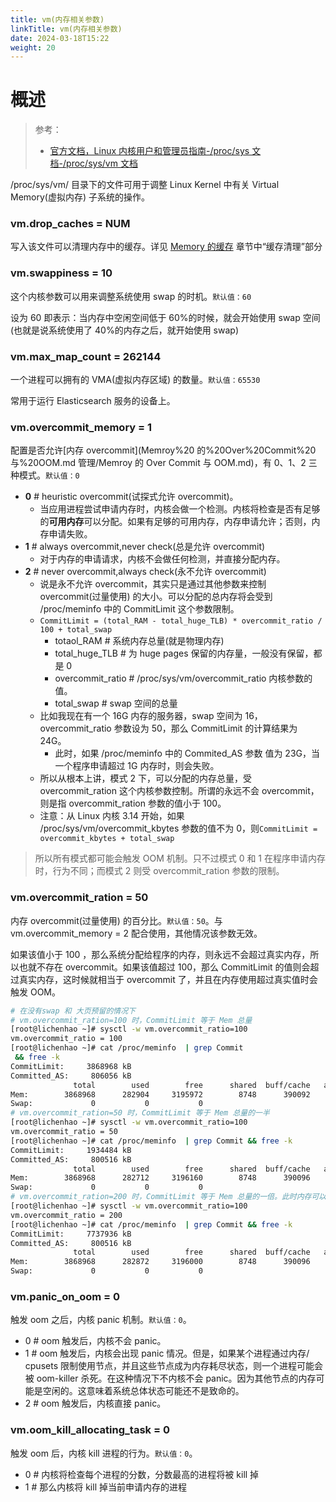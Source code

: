 ```yaml
---
title: vm(内存相关参数)
linkTitle: vm(内存相关参数)
date: 2024-03-18T15:22
weight: 20
---
```


# 概述

> 参考：
>
> - [官方文档，Linux 内核用户和管理员指南-/proc/sys 文档-/proc/sys/vm 文档](https://www.kernel.org/doc/html/latest/admin-guide/sysctl/vm.html)

/proc/sys/vm/ 目录下的文件可用于调整 Linux Kernel 中有关 Virtual Memory(虚拟内存) 子系统的操作。

### vm.drop_caches = NUM

写入该文件可以清理内存中的缓存。详见 [Memory 的缓存](/docs/1.操作系统/Kernel/Memory/Memory%20的缓存.md#缓存的清理) 章节中“缓存清理”部分

### vm.swappiness = 10

这个内核参数可以用来调整系统使用 swap 的时机。`默认值：60`

设为 60 即表示：当内存中空闲空间低于 60%的时候，就会开始使用 swap 空间(也就是说系统使用了 40%的内存之后，就开始使用 swap)

### vm.max_map_count = 262144

一个进程可以拥有的 VMA(虚拟内存区域) 的数量。`默认值：65530`

常用于运行 Elasticsearch 服务的设备上。

### vm.overcommit_memory = 1

配置是否允许[内存 overcommit](Memroy%20 的%20Over%20Commit%20 与%20OOM.md 管理/Memroy 的 Over Commit 与 OOM.md)，有 0、1、2 三种模式。`默认值：0`

- **0** # heuristic overcommit(试探式允许 overcommit)。
  - 当应用进程尝试申请内存时，内核会做一个检测。内核将检查是否有足够的**可用内存**可以分配。如果有足够的可用内存，内存申请允许；否则，内存申请失败。
- **1** # always overcommit,never check(总是允许 overcommit)
  - 对于内存的申请请求，内核不会做任何检测，并直接分配内存。
- **2** # never overcommit,always check(永不允许 overcommit)
  - 说是永不允许 overcommit，其实只是通过其他参数来控制 overcommit(过量使用) 的大小。可以分配的总内存将会受到 /proc/meminfo 中的 CommitLimit 这个参数限制。
  - `CommitLimit = (total_RAM - total_huge_TLB) * overcommit_ratio / 100 + total_swap`
    - totaol_RAM # 系统内存总量(就是物理内存)
    - total_huge_TLB # 为 huge pages 保留的内存量，一般没有保留，都是 0
    - overcommit_ratio # /proc/sys/vm/overcommit_ratio 内核参数的值。
    - total_swap # swap 空间的总量
  - 比如我现在有一个 16G 内存的服务器，swap 空间为 16，overcommit_ratio 参数设为 50，那么 CommitLimit 的计算结果为 24G。
    - 此时，如果 /proc/meminfo 中的 Commited_AS 参数 值为 23G，当一个程序申请超过 1G 内存时，则会失败。
  - 所以从根本上讲，模式 2 下，可以分配的内存总量，受 overcommit_ration 这个内核参数控制。所谓的永远不会 overcommit，则是指 overcommit_ration 参数的值小于 100。
  - 注意：从 Linux 内核 3.14 开始，如果 /proc/sys/vm/overcommit_kbytes 参数的值不为 0，则`CommitLimit = overcommit_kbytes + total_swap`

> 所以所有模式都可能会触发 OOM 机制。只不过模式 0 和 1 在程序申请内存时，行为不同；而模式 2 则受 overcommit_ration 参数的限制。

### vm.overcommit_ration = 50

内存 overcommit(过量使用) 的百分比。`默认值：50`。与 vm.overcommit_memory = 2 配合使用，其他情况该参数无效。

如果该值小于 100 ，那么系统分配给程序的内存，则永远不会超过真实内存，所以也就不存在 overcommit。如果该值超过 100，那么 CommitLimit 的值则会超过真实内存，这时候就相当于 overcommit 了，并且在内存使用超过真实值时会触发 OOM。

```bash
# 在没有swap 和 大页预留的情况下
# vm.overcommit_ration=100 时，CommitLimit 等于 Mem 总量
[root@lichenhao ~]# sysctl -w vm.overcommit_ratio=100
vm.overcommit_ratio = 100
[root@lichenhao ~]# cat /proc/meminfo  | grep Commit
 && free -k
CommitLimit:     3868968 kB
Committed_AS:     806056 kB
              total        used        free      shared  buff/cache   available
Mem:        3868968      282904     3195972        8748      390092     3368548
Swap:             0           0           0
# vm.overcommit_ration=50 时，CommitLimit 等于 Mem 总量的一半
[root@lichenhao ~]# sysctl -w vm.overcommit_ratio=100
vm.overcommit_ratio = 50
[root@lichenhao ~]# cat /proc/meminfo  | grep Commit && free -k
CommitLimit:     1934484 kB
Committed_AS:     800516 kB
              total        used        free      shared  buff/cache   available
Mem:        3868968      282712     3196160        8748      390096     3368740
Swap:             0           0           0
# vm.overcommit_ration=200 时，CommitLimit 等于 Mem 总量的一倍。此时内存可以 overcommit，有可能会触发 OOM
[root@lichenhao ~]# sysctl -w vm.overcommit_ratio=100
vm.overcommit_ratio = 200
[root@lichenhao ~]# cat /proc/meminfo  | grep Commit && free -k
CommitLimit:     7737936 kB
Committed_AS:     800516 kB
              total        used        free      shared  buff/cache   available
Mem:        3868968      282872     3196000        8748      390096     3368580
Swap:             0           0           0
```

### vm.panic_on_oom = 0

触发 oom 之后，内核 panic 机制。`默认值：0`。

- 0 # oom 触发后，内核不会 panic。
- 1 # oom 触发后，内核会出现 panic 情况。但是，如果某个进程通过内存/ cpusets 限制使用节点，并且这些节点成为内存耗尽状态，则一个进程可能会被 oom-killer 杀死。在这种情况下不内核不会 panic。因为其他节点的内存可能是空闲的。这意味着系统总体状态可能还不是致命的。
- 2 # oom 触发后，内核直接 panic。

### vm.oom_kill_allocating_task = 0

触发 oom 后，内核 kill 进程的行为。`默认值：0`。

- 0 # 内核将检查每个进程的分数，分数最高的进程将被 kill 掉
- 1 # 那么内核将 kill 掉当前申请内存的进程
